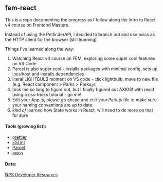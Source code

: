 ## fem-react

This is a repo documenting the progress as I follow along the Intro to React v4 course on Frontend Masters.

Instead of using the PetfinderAPI, I decided to branch out and use axios as the HTTP client for the browser (still learning)

Things I've learned along the way:

1. Watching React v4 course on FEM, exploring some super cool features on VS Code
2. Parcel is also super cool - installs packages with minimal config, sets up localhost and installs dependencies
3. literal LIGHTBULB moment on VS code - click lightbulb, move to new file (e.g. React component > Parks > Parks.js
4. took me so long to figure out, but I finally figured out AXIOS! with react using a css-tricks tutorial - go me!
5. Edit your App.js, please go ahead and edit your Park.js file to make sure your naming conventions are up to date
6. *kind of* learned how State works in React, will need to do more on that for sure

#### Tools (growing list):
- [prettier](https://prettier.io/)
- [ESLint](https://eslint.org/)
- [Parcel](https://parceljs.org/)
- [axios](https://github.com/axios/axios)

#### Data:
[NPS Developer Resources](https://www.nps.gov/subjects/developer/index.htm)
